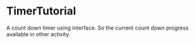 # TimerTutorial
A count down timer using interface.
So the current count down progress available in other activity.
